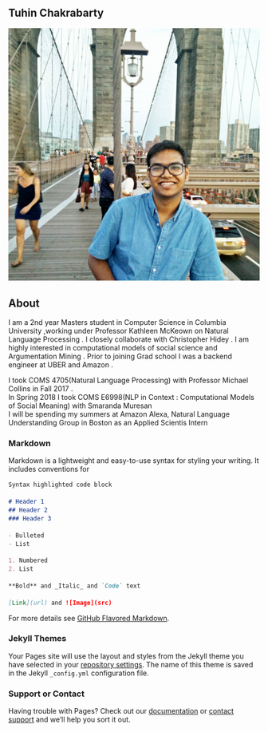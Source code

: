 ## Tuhin Chakrabarty

![Image](images/dp.jpg)

## About
I am a 2nd year Masters student in Computer Science in Columbia University ,working under Professor Kathleen McKeown on Natural Language Processing . I closely collaborate with Christopher Hidey . I am highly interested in computational models of social science and Argumentation Mining . Prior to joining Grad school I was a backend engineer at UBER and Amazon .

I took COMS 4705(Natural Language Processing) with Professor Michael Collins in Fall 2017 . <br />
In Spring 2018 I took COMS E6998(NLP in Context : Computational Models of Social Meaning) with Smaranda Muresan <br />
I will be spending my summers at Amazon Alexa, Natural Language Understanding Group in Boston  as an Applied  Scientis Intern

### Markdown

Markdown is a lightweight and easy-to-use syntax for styling your writing. It includes conventions for

```markdown
Syntax highlighted code block

# Header 1
## Header 2
### Header 3

- Bulleted
- List

1. Numbered
2. List

**Bold** and _Italic_ and `Code` text

[Link](url) and ![Image](src)
```

For more details see [GitHub Flavored Markdown](https://guides.github.com/features/mastering-markdown/).

### Jekyll Themes

Your Pages site will use the layout and styles from the Jekyll theme you have selected in your [repository settings](https://github.com/tuhinjubcse/tuhinchakrabarty.github.io/settings). The name of this theme is saved in the Jekyll `_config.yml` configuration file.

### Support or Contact

Having trouble with Pages? Check out our [documentation](https://help.github.com/categories/github-pages-basics/) or [contact support](https://github.com/contact) and we’ll help you sort it out.
